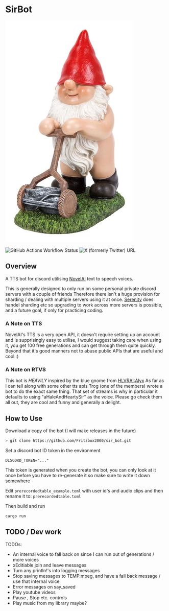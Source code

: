 # SirBot

![The Cheeky sir in question](images/gnome_thumbnail.jpg)

![GitHub Actions Workflow Status](https://img.shields.io/github/actions/workflow/status/Fritzbox2000/sir_bot/rust.yml)
![X (formerly Twitter) URL](https://img.shields.io/twitter/url?url=https%3A%2F%2Ftwitter.com%2Fwoonters)

## Overview

A TTS bot for discord utilising [NovelAI](https://novelai.net) text to speech voices.

This is generally designed to only run on some personal private discord servers with a couple of friends
Therefore there isn't a huge provision for sharding / dealing with multiple servers using it at once. 
[Serenity](https://github.com/serenity-rs/serenity) does handel sharding etc so upgrading to work across
more servers is possible, and a future goal, if only for practicing coding. 

### A Note on TTS 

NovelAI's TTS is a very open API, it doesn't require setting up an account and is supprisingly easy
to utilise, I would suggest taking care when using it, you get 100 free generations and can get through
them quite quickly. Beyond that it's good manners not to abuse public APIs that are useful and cool :)

### A Note on RTVS 

This bot is *HEAVILY* inspired by the blue gnome from [HLVRAI:Alyx](https://www.youtube.com/watch?v=yaHrneT9BfU)
As far as I can tell along with some other tts apis Trog (one of the members) wrote a bot to do the exact 
same thing. That set of streams is why in particular it defaults to using "aHaleAndHeartySir" as the voice.
Please go check them all out, they are cool and funny and generally a delight. 

## How to Use

Download a copy of the bot (I will make releases in the future)
```sh
> git clone https://github.com/Fritzbox2000/sir_bot.git
```
Set a discord bot ID token in the environment 
```
DISCORD_TOKEN="..."  
```
This token is generated when you create the bot, you can only look at it once before you have to re-generate it 
so make sure to write it down somewhere

Edit `prerecordedtable_example.toml` with user id's and audio clips 
and then rename it to:
`prerecordedtable.toml`

Then build and run 
```sh
cargo run
```

## TODO / Dev work

TODOs:
- An internal voice to fall back on since I can run out of generations / more voices 
- xEditiable join and leave messages 
- Turn any println!'s into logging messages 
- Stop saving messages to TEMP.mpeg, and have a fall back message / use that internal voice 
- Error messages on say_saved
- Play youtube videos
- Pause , Stop etc. controls
- Play music from my library maybe?
